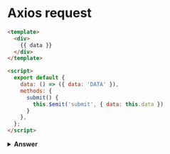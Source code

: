 # Axios request

```html
<template>
  <div>
    {{ data }}
  </div>
</template>

<script>
  export default {
    data: () => ({ data: 'DATA' }),
    methods: {
      submit() {
        this.$emit('submit', { data: this.data })
      }
    },
  };
</script>
```

<details><summary><b>Answer</b></summary>

```javascript
import { shallowMount } from "@vue/test-utils";
import Component from "./Component.vue";

const factory = () => {
  return shallowMount(Component);
};

describe("Component.vue", () => {
  test('submit method should work', async () => {
    wrapper.vm.submit()
    expect(wrapper.emitted('submit')).toStrictEqual([['DATA']]);
  });
});
```

</details>
